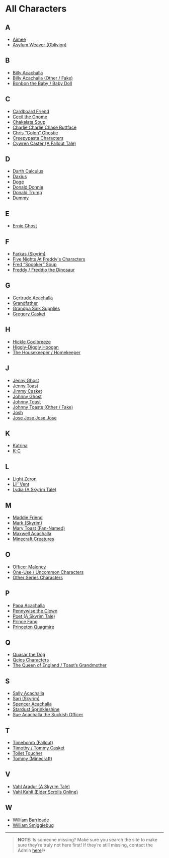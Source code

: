 # All Characters

## **A**
- [Aimee](./5.Characters/Aimee.md)
- [Asylum Weaver \(Oblivion)]()

## **B**
- [Billy Acachalla](./5.Characters/Billy_Acachalla.md)
- [Billy Acachalla \(Other / Fake)]()
- [Bonbon the Baby / Baby Doll]()

## **C**
- [Cardboard Friend](./5.Characters/Cardboard_Friend.md)
- [Cecil the Gnome]()
- [Chakalata Soup](./5.Characters/Chakalata_Soup.md)
- [Charlie Charlie Chase Buttface]()
- [Chris “Colon” Ghostie](./5.Characters/Chris_Colon_Ghostie.md)
- [Creepypasta Characters](./5.Characters/Creepypastas.md)
- [Cywren Caster \(A Fallout Tale)]()

## **D**
- [Darth Calculus]()
- [Daxius]()
- [Doge]()
- [Donald Donnie]()
- [Donald Trump]()
- [Dummy]()

## **E**
- [Ernie Ghost]()

## **F**
- [Farkas \(Skyrim)]()
- [Five Nights At Freddy's Characters](./5.Characters/FNAF_Animatronics.md)
- [Fred “Spooker” Soup](./5.Characters/Fred_Spooker_Soup.md)
- [Freddy / Freddio the Dinosaur]()

## **G**
- [Gertrude Acachalla](./5.Characters/Gertrude_Acachalla.md)
- [Grandfather]()
- [Grandpa Sink Supplies]()
- [Gregory Casket](./5.Characters/Gregory_Casket.md)

## **H**
- [Hickle Coolbreeze]()
- [Higgly-Diggly Hoogan](./5.Characters/Higgly-Diggly_Hoogan.md)
- [The Housekeeper / Homekeeper](./5.Characters/Housekeeper.md)

## **J**
- [Jenny Ghost]()
- [Jenny Toast]()
- [Jimmy Casket](./5.Characters/Jimmy_Casket.md)
- [Johnny Ghost](./5.Characters/Johnny_Ghost.md)
- [Johnny Toast](./5.Characters/Johnny_Toast.md)
- [Johnny Toasts \(Other / Fake)]()
- [Josh]()
- [Jose Jose Jose Jose]()

## **K**
- [Katrina]()
- [K-C]()

## **L**
- [Light Zeron]()
- [Lil’ Vent]()
- [Lydia \(A Skyrim Tale)]()

## **M**
- [Maddie Friend](./5.Characters/Maddie_Friend.md)
- [Mark \(Skyrim)]()
- [Mary Toast \(Fan-Named)]()
- [Maxwell Acachalla](./5.Characters/Maxwell_Acachalla.md)
- [Minecraft Creatures]()

## **O**
- [Officer Maloney](./5.Characters/Officer_Maloney.md)
- [One-Use / Uncommon Characters](./5.Characters/One-Use_Uncommon.md)
- [Other Series Characters]()

## **P**
- [Papa Acachalla](./5.Characters/Papa_Acachalla.md)
- [Pennywise the Clown]()
- [Poet \(A Skyrim Tale)]()
- [Prince Fang]()
- [Princeton Quagmire](./5.Characters/Princeton_Quagmire.md)

## **Q**
- [Quasar the Dog](./5.Characters/Quasar_the_Dog.md)
- [Qeios Characters]()
- [The Queen of England / Toast’s Grandmother](./5.Characters/Queen_of_England.md)

## **S**
- [Sally Acachalla](./5.Characters/Sally_Acachalla.md)
- [Sari \(Skyrim)]()
- [Spencer Acachalla]()
- [Stardust Sprinkleshine]()
- [Sue Acachalla the Suckish Officer](./5.Characters/Sue_Acachalla-Suckish_Officer.md)

## **T**
- [Timebomb \(Fallout)]()
- [Timothy / Tommy Casket]()
- [Toilet Toucher](./5.Characters/Toilet_Toucher.md)
- [Tommy \(Minecraft)]()

## **V**
- [Vahl Aradur \(A Skyrim Tale)]()
- [Vahl Kahli \(Elder Scrolls Online)]()

## **W**
- [William Barricade](./5.Characters/William_Barricade.md)
- [William Smigglebug]()

----

> **NOTE:** Is someone missing? Make sure you search the site to make sure they’re truly not here first! If they’re still missing, contact the Admin [here](./chapter_2.md)!*